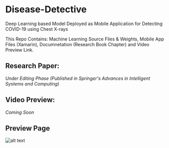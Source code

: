 # Disease-Detective
Deep Learning based Model Deployed as Mobile Application for Detecting COVID-19 using Chest X-rays

This Repo Contains: Machine Learning Source Files & Weights, Mobile App Files (Xamarin), Documnetation (Research Book Chapter) and Video Preview Link. 

## Research Paper: 
*Under Editing Phase*
*(Published in Springer's Advances in Intelligent Systems and Computing)*

## Video Preview:
 *Coming Soon*

## Preview Page
![alt text](https://github.com/vedantbahel/Disease-Detective/blob/master/src/Cover.jpeg)
